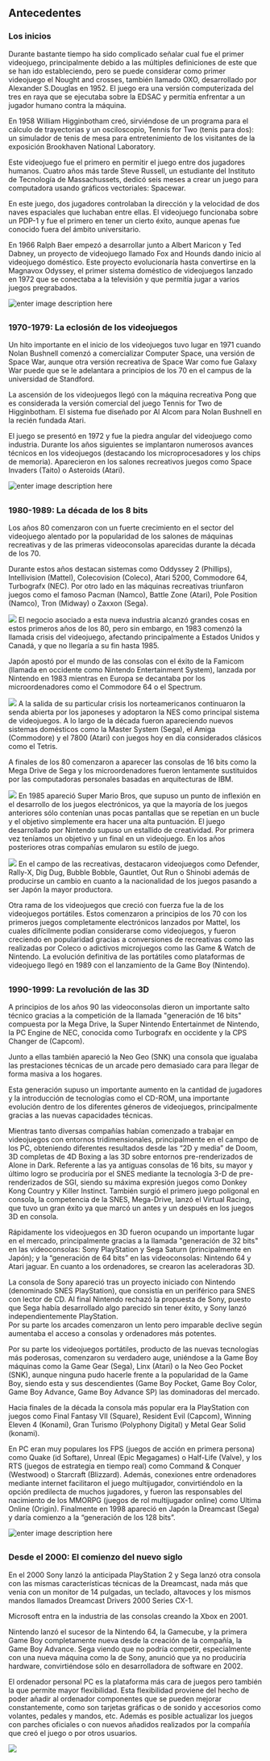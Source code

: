 ## Antecedentes

### Los inicios

Durante bastante tiempo ha sido complicado señalar cual fue el primer videojuego, principalmente debido a las múltiples definiciones de este que se han ido estableciendo, pero se puede considerar como primer videojuego el Nought and crosses, también llamado OXO, desarrollado por Alexander S.Douglas en 1952. El juego era una versión computerizada del tres en raya que se ejecutaba sobre la EDSAC y permitía enfrentar a un jugador humano contra la máquina.  

En 1958 William Higginbotham creó, sirviéndose de un programa para el cálculo de trayectorias y un osciloscopio, Tennis for Two (tenis para dos): un simulador de tenis de mesa para entretenimiento de los visitantes de la exposición Brookhaven National Laboratory.  
  
Este videojuego fue el primero en permitir el juego entre dos jugadores humanos. Cuatro años más tarde Steve Russell, un estudiante del Instituto de Tecnología de Massachussets, dedicó seis meses a crear un juego para computadora usando gráficos vectoriales: Spacewar.  
  
En este juego, dos jugadores controlaban la dirección y la velocidad de dos naves espaciales que luchaban entre ellas. El videojuego funcionaba sobre un PDP-1 y fue el primero en tener un cierto éxito, aunque apenas fue conocido fuera del ámbito universitario.  
  

En 1966 Ralph Baer empezó a desarrollar junto a Albert Maricon y Ted Dabney, un proyecto de videojuego llamado Fox and Hounds dando inicio al videojuego doméstico. Este proyecto evolucionaría hasta convertirse en la Magnavox Odyssey, el primer sistema doméstico de videojuegos lanzado en 1972 que se conectaba a la televisión y que permitía jugar a varios juegos pregrabados.

![enter image description here](https://www.fib.upc.edu/retro-informatica/historia/videojocs/mainColumnParagraphs/0/image/oxo.jpg)
##  

### 1970-1979: La eclosión de los videojuegos

Un hito importante en el inicio de los videojuegos tuvo lugar en 1971 cuando Nolan Bushnell comenzó a comercializar Computer Space, una versión de Space War, aunque otra versión recreativa de Space War como fue Galaxy War puede que se le adelantara a principios de los 70 en el campus de la universidad de Standford.  
  
La ascensión de los videojuegos llegó con la máquina recreativa Pong que es considerada la versión comercial del juego Tennis for Two de Higginbotham. El sistema fue diseñado por Al Alcom para Nolan Bushnell en la recién fundada Atari.  
  
El juego se presentó en 1972 y fue la piedra angular del videojuego como industria. Durante los años siguientes se implantaron numerosos avances técnicos en los videojuegos (destacando los microprocesadores y los chips de memoria). Aparecieron en los salones recreativos juegos como Space Invaders (Taito) o Asteroids (Atari).

![enter image description here](https://www.fib.upc.edu/retro-informatica/historia/videojocs/mainColumnParagraphs/02/image/asteroids.jpg)

##  

### 1980-1989: La década de los 8 bits

Los años 80 comenzaron con un fuerte crecimiento en el sector del videojuego alentado por la popularidad de los salones de máquinas recreativas y de las primeras videoconsolas aparecidas durante la década de los 70.  
  
Durante estos años destacan sistemas como Oddyssey 2 (Phillips), Intellivision (Mattel), Colecovision (Coleco), Atari 5200, Commodore 64, Turbografx (NEC). Por otro lado en las máquinas recreativas triunfaron juegos como el famoso Pacman (Namco), Battle Zone (Atari), Pole Position (Namco), Tron (Midway) o Zaxxon (Sega).  
  

![](https://www.fib.upc.edu/retro-informatica/historia/videojocs/mainColumnParagraphs/04/image/nes.jpg)
El negocio asociado a esta nueva industria alcanzó grandes cosas en estos primeros años de los 80, pero sin embargo, en 1983 comenzó la llamada crisis del videojuego, afectando principalmente a Estados Unidos y Canadá, y que no llegaría a su fin hasta 1985.  
  
Japón apostó por el mundo de las consolas con el éxito de la Famicom (llamada en occidente como Nintendo Entertainment System), lanzada por Nintendo en 1983 mientras en Europa se decantaba por los microordenadores como el Commodore 64 o el Spectrum.  
  

![](https://www.fib.upc.edu/retro-informatica/historia/videojocs/mainColumnParagraphs/05/image/sega.jpg)
A la salida de su particular crisis los norteamericanos continuaron la senda abierta por los japoneses y adoptaron la NES como principal sistema de videojuegos. A lo largo de la década fueron apareciendo nuevos sistemas domésticos como la Master System (Sega), el Amiga (Commodore) y el 7800 (Atari) con juegos hoy en día considerados clásicos como el Tetris.  
  
A finales de los 80 comenzaron a aparecer las consolas de 16 bits como la Mega Drive de Sega y los microordenadores fueron lentamente sustituidos por las computadoras personales basadas en arquitecturas de IBM.  
  

![](https://www.fib.upc.edu/retro-informatica/historia/videojocs/mainColumnParagraphs/06/image/supermario.jpg)
En 1985 apareció Super Mario Bros, que supuso un punto de inflexión en el desarrollo de los juegos electrónicos, ya que la mayoría de los juegos anteriores sólo contenían unas pocas pantallas que se repetían en un bucle y el objetivo simplemente era hacer una alta puntuación. El juego desarrollado por Nintendo supuso un estallido de creatividad. Por primera vez teníamos un objetivo y un final en un videojuego. En los años posteriores otras compañías emularon su estilo de juego.  
  

![](https://www.fib.upc.edu/retro-informatica/historia/videojocs/mainColumnParagraphs/07/image/gameboy.jpg)
En el campo de las recreativas, destacaron videojuegos como Defender, Rally-X, Dig Dug, Bubble Bobble, Gauntlet, Out Run o Shinobi además de producirse un cambio en cuanto a la nacionalidad de los juegos pasando a ser Japón la mayor productora.  
  
Otra rama de los videojuegos que creció con fuerza fue la de los videojuegos portátiles. Estos comenzaron a principios de los 70 con los primeros juegos completamente electrónicos lanzados por Mattel, los cuales difícilmente podían considerarse como videojuegos, y fueron creciendo en popularidad gracias a conversiones de recreativas como las realizadas por Coleco o adictivos microjuegos como las Game & Watch de Nintendo. La evolución definitiva de las portátiles como plataformas de videojuego llegó en 1989 con el lanzamiento de la Game Boy (Nintendo).
##  

### 1990-1999: La revolución de las 3D

A principios de los años 90 las videoconsolas dieron un importante salto técnico gracias a la competición de la llamada "generación de 16 bits" compuesta por la Mega Drive, la Super Nintendo Entertainmet de Nintendo, la PC Engine de NEC, conocida como Turbografx en occidente y la CPS Changer de (Capcom).  
  
Junto a ellas también apareció la Neo Geo (SNK) una consola que igualaba las prestaciones técnicas de un arcade pero demasiado cara para llegar de forma masiva a los hogares.  
  
Esta generación supuso un importante aumento en la cantidad de jugadores y la introducción de tecnologías como el CD-ROM, una importante evolución dentro de los diferentes géneros de videojuegos, principalmente gracias a las nuevas capacidades técnicas.  
  
Mientras tanto diversas compañías habían comenzado a trabajar en videojuegos con entornos tridimensionales, principalmente en el campo de los PC, obteniendo diferentes resultados desde las “2D y media” de Doom, 3D completas de 4D Boxing a las 3D sobre entornos pre-renderizados de Alone in Dark. Referente a las ya antiguas consolas de 16 bits, su mayor y último logro se produciría por el SNES mediante la tecnología 3-D de pre-renderizados de SGI, siendo su máxima expresión juegos como Donkey Kong Country y Killer Instinct. También surgió el primero juego poligonal en consola, la competencia de la SNES, Mega-Drive, lanzó el Virtual Racing, que tuvo un gran éxito ya que marcó un antes y un después en los juegos 3D en consola.  
  
Rápidamente los videojuegos en 3D fueron ocupando un importante lugar en el mercado, principalmente gracias a la llamada "generación de 32 bits" en las videoconsolas: Sony PlayStation y Sega Saturn (principalmente en Japón); y la “generación de 64 bits” en las videoconsolas: Nintendo 64 y Atari jaguar. En cuanto a los ordenadores, se crearon las aceleradoras 3D.  
  
La consola de Sony apareció tras un proyecto iniciado con Nintendo (denominado SNES PlayStation), que consistía en un periférico para SNES con lector de CD. Al final Nintendo rechazó la propuesta de Sony, puesto que Sega había desarrollado algo parecido sin tener éxito, y Sony lanzó independientemente PlayStation.  
Por su parte los arcades comenzaron un lento pero imparable declive según aumentaba el acceso a consolas y ordenadores más potentes.  
  
Por su parte los videojuegos portátiles, producto de las nuevas tecnologías más poderosas, comenzaron su verdadero auge, uniéndose a la Game Boy máquinas como la Game Gear (Sega), Linx (Atari) o la Neo Geo Pocket (SNK), aunque ninguna pudo hacerle frente a la popularidad de la Game Boy, siendo esta y sus descendientes (Game Boy Pocket, Game Boy Color, Game Boy Advance, Game Boy Advance SP) las dominadoras del mercado.  
  
Hacia finales de la década la consola más popular era la PlayStation con juegos como Final Fantasy VII (Square), Resident Evil (Capcom), Winning Eleven 4 (Konami), Gran Turismo (Polyphony Digital) y Metal Gear Solid (konami).  
  
En PC eran muy populares los FPS (juegos de acción en primera persona) como Quake (id Softare), Unreal (Epic Megagames) o Half-Life (Valve), y los RTS (juegos de estrategia en tiempo real) como Command & Conquer (Westwood) o Starcraft (Blizzard). Además, conexiones entre ordenadores mediante internet facilitaron el juego multijugador, convirtiéndolo en la opción predilecta de muchos jugadores, y fueron las responsables del nacimiento de los MMORPG (juegos de rol multijugador online) como Ultima Online (Origin). Finalmente en 1998 apareció en Japón la Dreamcast (Sega) y daría comienzo a la “generación de los 128 bits”.

![enter image description here](https://icdn2.digitaltrends.com/image/bowser-super-mario-64-13614121-640-480.jpg?ver=1)

##  

### Desde el 2000: El comienzo del nuevo siglo
En el 2000 Sony lanzó la anticipada PlayStation 2 y Sega lanzó otra consola con las mismas características técnicas de la Dreamcast, nada más que venia con un monitor de 14 pulgadas, un teclado, altavoces y los mismos mandos llamados Dreamcast Drivers 2000 Series CX-1.  
  
Microsoft entra en la industria de las consolas creando la Xbox en 2001.  
  
Nintendo lanzó el sucesor de la Nintendo 64, la Gamecube, y la primera Game Boy completamente nueva desde la creación de la compañía, la Game Boy Advance. Sega viendo que no podría competir, especialmente con una nueva máquina como la de Sony, anunció que ya no produciría hardware, convirtiéndose sólo en desarrolladora de software en 2002.  
  
El ordenador personal PC es la plataforma más cara de juegos pero también la que permite mayor flexibilidad. Esta flexibilidad proviene del hecho de poder añadir al ordenador componentes que se pueden mejorar constantemente, como son tarjetas gráficas o de sonido y accesorios como volantes, pedales y mandos, etc. Además es posible actualizar los juegos con parches oficiales o con nuevos añadidos realizados por la compañía que creó el juego o por otros usuarios.

![
](https://www.extremetech.com/wp-content/uploads/2015/12/GTA-V-1.jpg)
